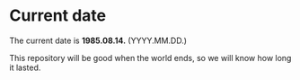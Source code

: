 # Current date

The current date is **1985.08.14.** (YYYY.MM.DD.)

This repository will be good when the world ends, so we will know how long it lasted.
